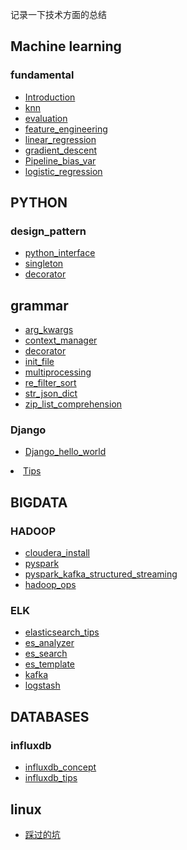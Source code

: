 记录一下技术方面的总结

## Machine learning

### fundamental
<ul>
<li><a href="ml/fundamental/Introduction.html">Introduction</a></li>
<li><a href="ml/fundamental/study_group/ww1_knn/ww1_knn.html">knn</a></li>
<li><a href="ml/fundamental/study_group/ww2_evaluation/evaluation.html">evaluation</a></li>
<li><a href="ml/fundamental/study_group/ww3_fea_eng/feature_engineering.html">feature_engineering</a></li>
<li><a href="ml/fundamental/study_group/ww4_linear_reg/linear_regression.html">linear_regression</a></li>
<li><a href="ml/fundamental/study_group/ww5_gradient_descent/gradient_descent.html">gradient_descent</a></li>
<li><a href="ml/fundamental/study_group/ww6_pipeline_bias_var/Pipeline_bias_var.html">Pipeline_bias_var</a></li>
<li><a href="ml/fundamental/study_group/ww7_logistic_regression/ww7_logistic_regression.html">logistic_regression</a></li>
</ul>


## PYTHON

### design_pattern
<ul>
<li><a href="python/design_pattern/python_interface.html">python_interface</a></li>
<li><a href="python/design_pattern/singleton.html">singleton</a></li><li><a href="python/decorator.html">decorator</a></li>
</ul>

## grammar
<ul>
<li><a href="python/grammar/arg_kwargs.html">arg_kwargs</a></li>
<li><a href="python/grammar/context_manager.html">context_manager</a></li>
<li><a href="python/grammar/decorator.html">decorator</a></li>
<li><a href="python/grammar/init_file.html">init_file</a></li>
<li><a href="python/grammar/multiprocessing.html">multiprocessing</a></li>
<li><a href="python/grammar/re_filter_sort.html">re_filter_sort</a></li>
<li><a href="python/str_json_dict.html">str_json_dict</a></li>
<li><a href="python/zip_list_comprehension.html">zip_list_comprehension</a></li>
</ul>

### Django
<ul>
<li><a href="python/Django/hello_world.html">Django_hello_world</a></li>
</ul>
<li><a href="python/Django/Tips.html">Tips</a></li>
</ul>


## BIGDATA

### HADOOP
<ul>
<li><a href="bigdata/hadoop/cloudera_install.html">cloudera_install</a></li>
<li><a href="bigdata/hadoop/pyspark.html">pyspark</a></li>
<li><a href="bigdata/hadoop/pyspark_kafka_structured_streaming.html">pyspark_kafka_structured_streaming</a></li>
<li><a href="bigdata/hadoop/hadoop_ops.html">hadoop_ops</a></li>
</ul>

### ELK
<ul>
<li><a href="bigdata/elk/elasticsearch_tips.html">elasticsearch_tips</a></li>
<li><a href="bigdata/elk/es_analyzer.html">es_analyzer</a></li>
<li><a href="bigdata/elk/es_search.html">es_search</a></li>
<li><a href="bigdata/elk/es_template.html">es_template</a></li>
<li><a href="bigdata/elk/kafka.html">kafka</a></li>
<li><a href="bigdata/elk/logstash.html">logstash</a></li>
</ul>

## DATABASES

### influxdb
<ul>
<li><a href="databases/influxdb/influxdb_concept.html">influxdb_concept</a></li>
<li><a href="databases/influxdb/influxdb_tips.html">influxdb_tips</a></li>
</ul>



## linux
<ul>
<li><a href="linux/tips.html">踩过的坑</a></li>
</ul>